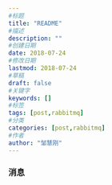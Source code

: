 ```yaml
---
#标题
title: "README"
#描述
description: ""
#创建日期
date: 2018-07-24
#修改日期
lastmod: 2018-07-24
#草稿
draft: false
#关键字
keywords: []
#标签
tags: [post,rabbitmq]
#分类
categories: [post,rabbitmq]
#作者
author: "邹慧刚"
---
```

### 消息


